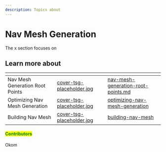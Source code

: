 ```yaml
---
description: Topics about
---
```


# Nav Mesh Generation

The x section focuses on&#x20;



## Learn more about

<table data-view="cards"><thead><tr><th></th><th data-hidden data-card-cover data-type="files"></th><th data-hidden data-card-target data-type="content-ref"></th></tr></thead><tbody><tr><td>Nav Mesh Generation Root Points</td><td><a href="../../../.gitbook/assets/cover-tsg-placeholder.jpg">cover-tsg-placeholder.jpg</a></td><td><a href="nav-mesh-generation-root-points.md">nav-mesh-generation-root-points.md</a></td></tr><tr><td>Optimizing Nav Mesh Generation</td><td><a href="../../../.gitbook/assets/cover-tsg-placeholder.jpg">cover-tsg-placeholder.jpg</a></td><td><a href="optimizing-nav-mesh-generation/">optimizing-nav-mesh-generation</a></td></tr><tr><td>Building Nav Mesh</td><td><a href="../../../.gitbook/assets/cover-tsg-placeholder.jpg">cover-tsg-placeholder.jpg</a></td><td><a href="building-nav-mesh/">building-nav-mesh</a></td></tr></tbody></table>



#### <mark style="color:green;">Contributors</mark>

Okom
